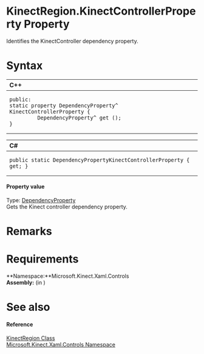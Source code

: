 KinectRegion.KinectControllerProperty Property  
==============================================  

Identifies the KinectController dependency property. <span id="syntaxSection"></span>

Syntax  
======  

<table>
<colgroup>
<col width="100%" />
</colgroup>
<thead>
<tr class="header">
<th align="left">C++</th>
</tr>
</thead>
<tbody>
<tr class="odd">
<td align="left"><pre><code>public:  
static property DependencyProperty^ KinectControllerProperty {  
         DependencyProperty^ get ();  
}</code></pre></td>
</tr>
</tbody>
</table>

<table>
<colgroup>
<col width="100%" />
</colgroup>
<thead>
<tr class="header">
<th align="left">C#</th>
</tr>
</thead>
<tbody>
<tr class="odd">
<td align="left"><pre><code>public static DependencyPropertyKinectControllerProperty { get; }</code></pre></td>
</tr>
</tbody>
</table>

<span id="ID4ET"></span>
#### Property value  

Type: [DependencyProperty](http://msdn.microsoft.com/en-us/library/windows.ui.xaml.dependencyproperty.aspx)  
Gets the Kinect controller dependency property.  

<span id="remarks"></span>

Remarks  
=======  

<span id="requirements"></span>

Requirements  
============  

**Namespace:**Microsoft.Kinect.Xaml.Controls  
**Assembly:** (in )  

<span id="ID4EDB"></span>

See also  
========  

<span id="ID4EFB"></span>
#### Reference  

[KinectRegion Class](../../KinectRegion_Class.md)  
 [Microsoft.Kinect.Xaml.Controls Namespace](../../../Kinect.Xaml.Controls.md)  



<!--Please do not edit the data in the comment block below.-->
<!--
TOCTitle : KinectControllerProperty Property
RLTitle : KinectRegion.KinectControllerProperty Property
KeywordK : KinectControllerProperty property
KeywordK : KinectRegion.KinectControllerProperty property
KeywordF : Microsoft.Kinect.Xaml.Controls.KinectRegion.KinectControllerProperty
KeywordF : KinectRegion.KinectControllerProperty
KeywordF : KinectControllerProperty
KeywordF : Microsoft.Kinect.Xaml.Controls.KinectRegion.KinectControllerProperty
KeywordA : P:Microsoft.Kinect.Xaml.Controls.KinectRegion.KinectControllerProperty
AssetID : P:Microsoft.Kinect.Xaml.Controls.KinectRegion.KinectControllerProperty
Locale : en-us
CommunityContent : 1
APIType : Managed
APILocation : 
APIName : Microsoft.Kinect.Xaml.Controls.KinectRegion.KinectControllerProperty
TargetOS : Windows
TopicType : kbSyntax
DevLang : VB
DevLang : CSharp
DevLang : JavaScript
DevLang : C++
DocSet : K4Wv2
ProjType : K4Wv2Proj
Technology : Kinect for Windows
Product : Kinect for Windows SDK v2
productversion : 20
-->
